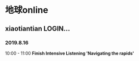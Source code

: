 # 地球online #

## xiaotiantian LOGIN... ##

### 2019.8.16 ###
10:00 - 11:00  **Finish Intensive Listening 'Navigating the rapids'**
